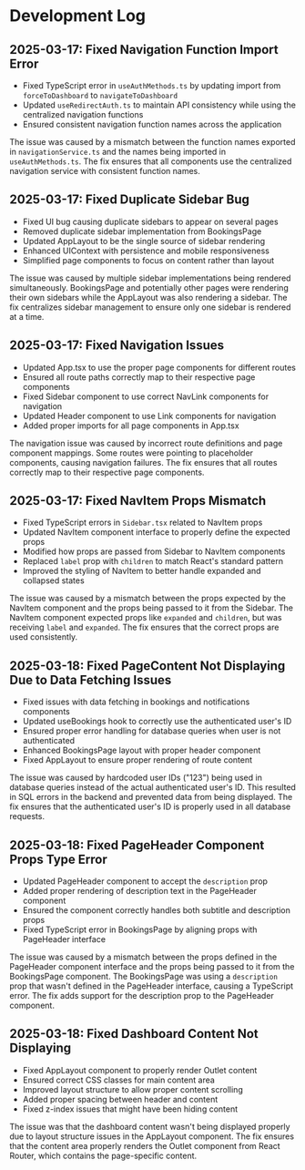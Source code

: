 
# Development Log

## 2025-03-17: Fixed Navigation Function Import Error

- Fixed TypeScript error in `useAuthMethods.ts` by updating import from `forceToDashboard` to `navigateToDashboard`
- Updated `useRedirectAuth.ts` to maintain API consistency while using the centralized navigation functions
- Ensured consistent navigation function names across the application

The issue was caused by a mismatch between the function names exported in `navigationService.ts` and the names being imported in `useAuthMethods.ts`. The fix ensures that all components use the centralized navigation service with consistent function names.

## 2025-03-17: Fixed Duplicate Sidebar Bug

- Fixed UI bug causing duplicate sidebars to appear on several pages
- Removed duplicate sidebar implementation from BookingsPage
- Updated AppLayout to be the single source of sidebar rendering
- Enhanced UIContext with persistence and mobile responsiveness
- Simplified page components to focus on content rather than layout

The issue was caused by multiple sidebar implementations being rendered simultaneously. BookingsPage and potentially other pages were rendering their own sidebars while the AppLayout was also rendering a sidebar. The fix centralizes sidebar management to ensure only one sidebar is rendered at a time.

## 2025-03-17: Fixed Navigation Issues

- Updated App.tsx to use the proper page components for different routes
- Ensured all route paths correctly map to their respective page components
- Fixed Sidebar component to use correct NavLink components for navigation
- Updated Header component to use Link components for navigation
- Added proper imports for all page components in App.tsx

The navigation issue was caused by incorrect route definitions and page component mappings. Some routes were pointing to placeholder components, causing navigation failures. The fix ensures that all routes correctly map to their respective page components.

## 2025-03-17: Fixed NavItem Props Mismatch

- Fixed TypeScript errors in `Sidebar.tsx` related to NavItem props
- Updated NavItem component interface to properly define the expected props
- Modified how props are passed from Sidebar to NavItem components
- Replaced `label` prop with `children` to match React's standard pattern
- Improved the styling of NavItem to better handle expanded and collapsed states

The issue was caused by a mismatch between the props expected by the NavItem component and the props being passed to it from the Sidebar. The NavItem component expected props like `expanded` and `children`, but was receiving `label` and `expanded`. The fix ensures that the correct props are used consistently.

## 2025-03-18: Fixed PageContent Not Displaying Due to Data Fetching Issues

- Fixed issues with data fetching in bookings and notifications components
- Updated useBookings hook to correctly use the authenticated user's ID
- Ensured proper error handling for database queries when user is not authenticated
- Enhanced BookingsPage layout with proper header component
- Fixed AppLayout to ensure proper rendering of route content

The issue was caused by hardcoded user IDs ("123") being used in database queries instead of the actual authenticated user's ID. This resulted in SQL errors in the backend and prevented data from being displayed. The fix ensures that the authenticated user's ID is properly used in all database requests.

## 2025-03-18: Fixed PageHeader Component Props Type Error

- Updated PageHeader component to accept the `description` prop
- Added proper rendering of description text in the PageHeader component
- Ensured the component correctly handles both subtitle and description props
- Fixed TypeScript error in BookingsPage by aligning props with PageHeader interface

The issue was caused by a mismatch between the props defined in the PageHeader component interface and the props being passed to it from the BookingsPage component. The BookingsPage was using a `description` prop that wasn't defined in the PageHeader interface, causing a TypeScript error. The fix adds support for the description prop to the PageHeader component.

## 2025-03-18: Fixed Dashboard Content Not Displaying

- Fixed AppLayout component to properly render Outlet content
- Ensured correct CSS classes for main content area
- Improved layout structure to allow proper content scrolling
- Added proper spacing between header and content
- Fixed z-index issues that might have been hiding content

The issue was that the dashboard content wasn't being displayed properly due to layout structure issues in the AppLayout component. The fix ensures that the content area properly renders the Outlet component from React Router, which contains the page-specific content.
